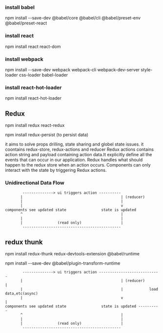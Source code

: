 ### install babel

npm install --save-dev @babel/core @babel/cli @babel/preset-env @babel/preset-react

### install react

npm install react react-dom

### install webpack

npm install --save-dev webpack webpack-cli webpack-dev-server style-loader css-loader babel-loader

### install react-hot-loader

npm install react-hot-loader

## Redux

npm install redux react-redux

npm install redux-persist (to persist data)

it aims to solve props drilling, state sharing and globel state issues.
it coontains redux-store, redux-actions and reducer
Redux actions contains action string and payload containing action data.It explicitly define all the events that can occur in our application.
Redux handles what should happen to the redux store when an action occurs.
Components can only interact with the state by triggering Redux actions.

### Unidirectional Data Flow

            --------------> ui triggers action ----------
           |                                             | (reducer)
           |                                             |
           |                                             v
    components see updated state                state is updated
           ^                                             |
           |                                             |
           |                (read only)                  |
            ---------------------------------------------

## redux thunk

npm install redux-thunk redux-devtools-extension @babel/runtime

npm install --save-dev @babel/plugin-transform-runtime

            --------------> ui triggers action ----------------------------
           |                                             | (reducer)       |
           |                                             |            load data,etc(async)
           |                                             v                 |
    components see updated state                state is updated ----------
           ^                                             |
           |                                             |
           |                (read only)                  |
            ---------------------------------------------
